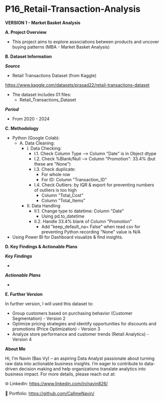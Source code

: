 # P16_Retail-Transaction-Analysis

**VERSION 1 - Market Basket Analysis**

**A. Project Overview**

- This project aims to explore associations between products and uncover buying patterns (MBA - Market Basket Analysis)

**B. Dataset Information**

_**Source**_

- Retail Transactions Dataset (from Kaggle)

https://www.kaggle.com/datasets/prasad22/retail-transactions-dataset

- The dataset includes 01 files:
  + Retail_Transactions_Dataset

_**Period**_

- From 2020 - 2024

**C. Methodology**

- Python (Google Colab):
  + A. Data Cleaning:
    - I. Data Checking:
      + I.1. Check Column Type --> Column "Date" is in Object dtype
      + I.2. Check %Blank/Null --> Column "Promotion": 33.4% (but these are "None")
      + I.3. Check duplicate:
        - For whole row
        - For ID: Column "Transaction_ID"
      + I.4. Check Outliers: by IQR & export for preventing numbers of outliers is too high
        - Column "Total_Cost"
        - Column "Total_Items"
    - II. Data Handling
      + II.1. Change type to datetime: Column "Date"
        - Using pd.to_datetime
      + II.2. Handle 33.4% blank of Column "Promotion"
        - Add "keep_default_na= False" when read csv for preventing Python recording "None" value is N/A
- Using Power BI for Dashboard visualize & find insights.

**D. Key Findings & Actionable Plans**

_**Key Findings**_

- 

_**Actionable Plans**_

- 

**E. Further Version**

In further version, I will used this dataset to:
- Group customers based on purchasing behavior (Customer Segmentation) - Version 2
- Optimize pricing strategies and identify opportunities for discounts and promotions (Price Optimization) - Version 3
- Analyze store performance and customer trends (Retail Analytics) - Version 4

**About Me**

Hi, I'm Navin (Bao Vy) – an aspiring Data Analyst passionate about turning raw data into actionable business insights. I’m eager to contribute to data-driven decision making and help organizations translate analytics into business impact. For more details, please reach out at:

🌐 LinkedIn: https://www.linkedin.com/in/navin826/

📂 Portfolio: https://github.com/CallmeNavin/

